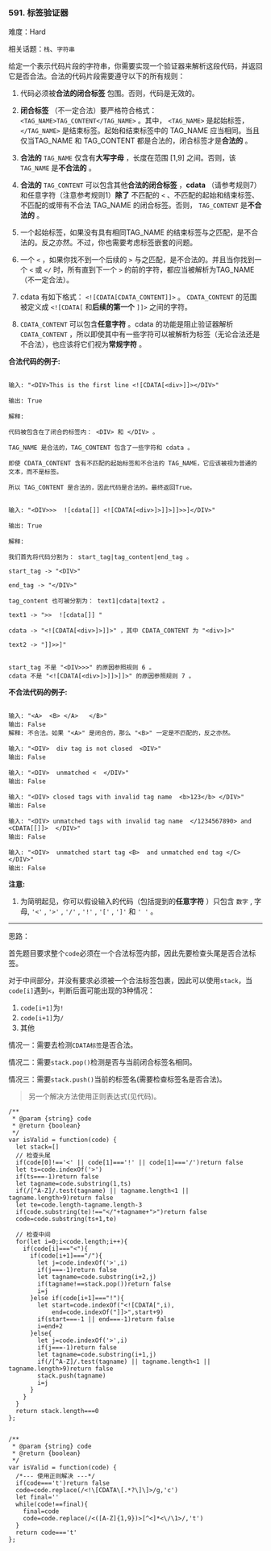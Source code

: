 ### 591. 标签验证器

难度：Hard

相关话题：`栈`、`字符串`

给定一个表示代码片段的字符串，你需要实现一个验证器来解析这段代码，并返回它是否合法。合法的代码片段需要遵守以下的所有规则：




1. 代码必须被**合法的闭合标签** 包围。否则，代码是无效的。

2. **闭合标签** （不一定合法）要严格符合格式： `<TAG_NAME>TAG_CONTENT</TAG_NAME>` 。其中， `<TAG_NAME>` 是起始标签， `</TAG_NAME>` 是结束标签。起始和结束标签中的 TAG_NAME 应当相同。当且仅当TAG_NAME 和 TAG_CONTENT 都是合法的，闭合标签才是**合法的** 。

3. **合法的**  `TAG_NAME` 仅含有**大写字母** ，长度在范围 [1,9] 之间。否则，该 `TAG_NAME` 是**不合法的** 。

4. **合法的**  `TAG_CONTENT` 可以包含其他**合法的闭合标签** ，**cdata** （请参考规则7）和任意字符（注意参考规则1）**除了** 不匹配的 `<` 、不匹配的起始和结束标签、不匹配的或带有不合法 TAG_NAME 的闭合标签。否则， `TAG_CONTENT` 是**不合法的** 。

5. 一个起始标签，如果没有具有相同TAG_NAME 的结束标签与之匹配，是不合法的。反之亦然。不过，你也需要考虑标签嵌套的问题。

6. 一个 `<` ，如果你找不到一个后续的 `>` 与之匹配，是不合法的。并且当你找到一个 `<` 或 `</` 时，所有直到下一个 `>` 的前的字符，都应当被解析为TAG_NAME（不一定合法）。

7. cdata 有如下格式： `<![CDATA[CDATA_CONTENT]]>` 。 `CDATA_CONTENT` 的范围被定义成 `<![CDATA[` 和**后续的第一个**  `]]>` 之间的字符。

8.  `CDATA_CONTENT` 可以包含**任意字符** 。cdata 的功能是阻止验证器解析 `CDATA_CONTENT` ，所以即使其中有一些字符可以被解析为标签（无论合法还是不合法），也应该将它们视为**常规字符** 。





**合法代码的例子:** 



```

输入: "<DIV>This is the first line <![CDATA[<div>]]></DIV>"

输出: True

解释: 

代码被包含在了闭合的标签内： <DIV> 和 </DIV> 。

TAG_NAME 是合法的，TAG_CONTENT 包含了一些字符和 cdata 。 

即使 CDATA_CONTENT 含有不匹配的起始标签和不合法的 TAG_NAME，它应该被视为普通的文本，而不是标签。

所以 TAG_CONTENT 是合法的，因此代码是合法的。最终返回True。


输入: "<DIV>>>  ![cdata[]] <![CDATA[<div>]>]]>]]>>]</DIV>"

输出: True

解释:

我们首先将代码分割为： start_tag|tag_content|end_tag 。

start_tag -> "<DIV>"

end_tag -> "</DIV>"

tag_content 也可被分割为： text1|cdata|text2 。

text1 -> ">>  ![cdata[]] "

cdata -> "<![CDATA[<div>]>]]>" ，其中 CDATA_CONTENT 为 "<div>]>"

text2 -> "]]>>]"


start_tag 不是 "<DIV>>>" 的原因参照规则 6 。
cdata 不是 "<![CDATA[<div>]>]]>]]>" 的原因参照规则 7 。
```


**不合法代码的例子:** 



```

输入: "<A>  <B> </A>   </B>"
输出: False
解释: 不合法。如果 "<A>" 是闭合的，那么 "<B>" 一定是不匹配的，反之亦然。

输入: "<DIV>  div tag is not closed  <DIV>"
输出: False

输入: "<DIV>  unmatched <  </DIV>"
输出: False

输入: "<DIV> closed tags with invalid tag name  <b>123</b> </DIV>"
输出: False

输入: "<DIV> unmatched tags with invalid tag name  </1234567890> and <CDATA[[]]>  </DIV>"
输出: False

输入: "<DIV>  unmatched start tag <B>  and unmatched end tag </C>  </DIV>"
输出: False
```


**注意:** 




1. 为简明起见，你可以假设输入的代码（包括提到的**任意字符** ）只包含 `数字` , 字母,  `'<'` , `'>'` , `'/'` , `'!'` , `'['` , `']'` 和 `' '` 。






-----

思路：

首先题目要求整个`code`必须在一个合法标签内部，因此先要检查头尾是否合法标签。

对于中间部分，并没有要求必须被一个合法标签包裹，因此可以使用`stack`，当`code[i]`遇到`<`，判断后面可能出现的3种情况：

1. `code[i+1]`为`!`
2. `code[i+1]`为`/`
3. 其他

情况一：需要去检测`CDATA标签`是否合法。

情况二：需要`stack.pop()`检测是否与当前闭合标签名相同。

情况三：需要`stack.push()`当前的标签名(需要检查标签名是否合法)。

>另一个解决方法使用正则表达式(见代码)。

```
/**
 * @param {string} code
 * @return {boolean}
 */
var isValid = function(code) {
  let stack=[]
  // 检查头尾
  if(code[0]!=='<' || code[1]==='!' || code[1]==='/')return false
  let ts=code.indexOf('>')
  if(ts===-1)return false
  let tagname=code.substring(1,ts)
  if(/[^A-Z]/.test(tagname) || tagname.length<1 || tagname.length>9)return false
  let te=code.length-tagname.length-3
  if(code.substring(te)!=="</"+tagname+">")return false
  code=code.substring(ts+1,te)
  
  // 检查中间
  for(let i=0;i<code.length;i++){
    if(code[i]==="<"){
      if(code[i+1]==="/"){
        let j=code.indexOf('>',i)
        if(j===-1)return false
        let tagname=code.substring(i+2,j)
        if(tagname!==stack.pop())return false
        i=j
      }else if(code[i+1]==="!"){
        let start=code.indexOf("<![CDATA[",i),
            end=code.indexOf("]]>",start+9)
        if(start===-1 || end===-1)return false
        i=end+2
      }else{
        let j=code.indexOf('>',i)
        if(j===-1)return false
        let tagname=code.substring(i+1,j)
        if(/[^A-Z]/.test(tagname) || tagname.length<1 || tagname.length>9)return false
        stack.push(tagname)
        i=j
      }
    }
  }
  return stack.length===0
};


/**
 * @param {string} code
 * @return {boolean}
 */
var isValid = function(code) {
  /*--- 使用正则解决 ---*/
  if(code==='t')return false
  code=code.replace(/<!\[CDATA\[.*?\]\]>/g,'c')
  let final=''
  while(code!==final){
    final=code
    code=code.replace(/<([A-Z]{1,9})>[^<]*<\/\1>/,'t')
  }
  return code==='t'
};
```

